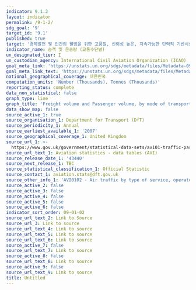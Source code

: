 ```yaml
---
indicator: 9.1.2
layout: indicator
permalink: /9-1-2/
sdg_goal: '9'
target_id: '9.1'
published: true
target: '경제발전 및 인간의 웰빙을 위한 고품질, 신뢰성 높은, 지속가능한 탄력적 기반시설 구축'
indicator_name: 승객 및 운송량 (교통수단별)
un_designated_tier: I
un_custodian_agency: International Civil Aviation Organization (ICAO)
goal_meta_link: 'https://unstats.un.org/sdgs/metadata/files/Metadata-09-01-02.pdf'
goal_meta_link_text: 'https://unstats.un.org/sdgs/metadata/files/Metadata-09-01-02.pdf'
national_geographical_coverage: 대한민국
computation_units: 'Number (Thousands), Tonnes (Thousands)'
reporting_status: complete
data_non_statistical: false
graph_type: line
graph_title: 'Freight volume and Passenger volume, by mode of transport'
data_show_map: false
source_active_1: true
source_organisation_1: Department for Transport (DfT)
source_periodicity_1: Annual
source_earliest_available_1: '2007'
source_geographical_coverage_1: United Kingdom
source_url_1: >-
  https://www.gov.uk/government/statistical-data-sets/avi01-traffic-passenger-numbers-mode-of-travel-to-airport
source_url_text_1: Aviation statistics - data tables (AVI)
source_release_date_1: '43440'
source_next_release_1: TBC
source_statistical_classification_1: Official Statistic
source_contact_1: aviation.stats@dft.gov.uk
source_other_info_1: 'AVI0102 - Air traffic by type of service, operator and airport (ODS, 42.6KB)'
source_active_2: false
source_active_3: false
source_active_4: false
source_active_5: false
source_active_6: false
indicator_sort_order: 09-01-02
source_url_text_2: Link to Source
source_url_3: Link to source
source_url_text_4: Link to source
source_url_text_5: Link to source
source_url_text_6: Link to source
source_active_7: false
source_url_text_7: Link to source
source_active_8: false
source_url_text_8: Link to source
source_active_9: false
source_url_text_9: Link to source
title: Untitled
---
```

